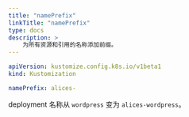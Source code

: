 ```yaml
---
title: "namePrefix"
linkTitle: "namePrefix"
type: docs
description: >
    为所有资源和引用的名称添加前缀。
---
```


```yaml
apiVersion: kustomize.config.k8s.io/v1beta1
kind: Kustomization

namePrefix: alices-
```

deployment 名称从 `wordpress` 变为 `alices-wordpress`。
